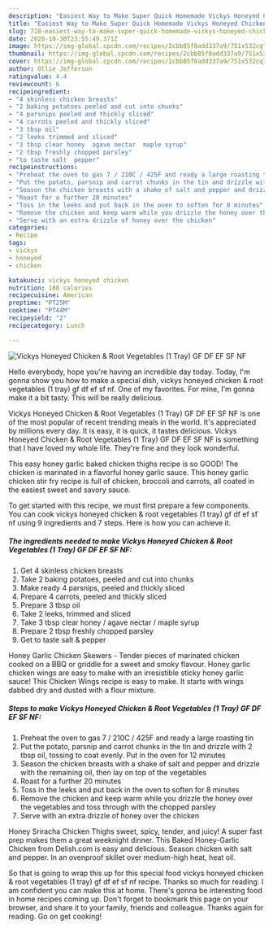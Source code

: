 ```yaml
---
description: "Easiest Way to Make Super Quick Homemade Vickys Honeyed Chicken &amp;amp; Root Vegetables (1 Tray) GF DF EF SF NF"
title: "Easiest Way to Make Super Quick Homemade Vickys Honeyed Chicken &amp;amp; Root Vegetables (1 Tray) GF DF EF SF NF"
slug: 728-easiest-way-to-make-super-quick-homemade-vickys-honeyed-chicken-and-amp-root-vegetables-1-tray-gf-df-ef-sf-nf
date: 2020-10-30T23:55:49.371Z
image: https://img-global.cpcdn.com/recipes/2cbb85f0add337a9/751x532cq70/vickys-honeyed-chicken-root-vegetables-1-tray-gf-df-ef-sf-nf-recipe-main-photo.jpg
thumbnail: https://img-global.cpcdn.com/recipes/2cbb85f0add337a9/751x532cq70/vickys-honeyed-chicken-root-vegetables-1-tray-gf-df-ef-sf-nf-recipe-main-photo.jpg
cover: https://img-global.cpcdn.com/recipes/2cbb85f0add337a9/751x532cq70/vickys-honeyed-chicken-root-vegetables-1-tray-gf-df-ef-sf-nf-recipe-main-photo.jpg
author: Ollie Jefferson
ratingvalue: 4.4
reviewcount: 6
recipeingredient:
- "4 skinless chicken breasts"
- "2 baking potatoes peeled and cut into chunks"
- "4 parsnips peeled and thickly sliced"
- "4 carrots peeled and thickly sliced"
- "3 tbsp oil"
- "2 leeks trimmed and sliced"
- "3 tbsp clear honey  agave nectar  maple syrup"
- "2 tbsp freshly chopped parsley"
- "to taste salt  pepper"
recipeinstructions:
- "Preheat the oven to gas 7 / 210C / 425F and ready a large roasting tin"
- "Put the potato, parsnip and carrot chunks in the tin and drizzle with 2 tbsp oil, tossing to coat evenly. Put in the oven for 12 minutes"
- "Season the chicken breasts with a shake of salt and pepper and drizzle with the remaining oil, then lay on top of the vegetables"
- "Roast for a further 20 minutes"
- "Toss in the leeks and put back in the oven to soften for 8 minutes"
- "Remove the chicken and keep warm while you drizzle the honey over the vegetables and toss through with the chopped parsley"
- "Serve with an extra drizzle of honey over the chicken"
categories:
- Recipe
tags:
- vickys
- honeyed
- chicken

katakunci: vickys honeyed chicken 
nutrition: 188 calories
recipecuisine: American
preptime: "PT25M"
cooktime: "PT44M"
recipeyield: "2"
recipecategory: Lunch

---
```



![Vickys Honeyed Chicken &amp; Root Vegetables (1 Tray) GF DF EF SF NF](https://img-global.cpcdn.com/recipes/2cbb85f0add337a9/751x532cq70/vickys-honeyed-chicken-root-vegetables-1-tray-gf-df-ef-sf-nf-recipe-main-photo.jpg)

Hello everybody, hope you're having an incredible day today. Today, I'm gonna show you how to make a special dish, vickys honeyed chicken &amp; root vegetables (1 tray) gf df ef sf nf. One of my favorites. For mine, I'm gonna make it a bit tasty. This will be really delicious.

Vickys Honeyed Chicken &amp; Root Vegetables (1 Tray) GF DF EF SF NF is one of the most popular of recent trending meals in the world. It's appreciated by millions every day. It is easy, it is quick, it tastes delicious. Vickys Honeyed Chicken &amp; Root Vegetables (1 Tray) GF DF EF SF NF is something that I have loved my whole life. They're fine and they look wonderful.

This easy honey garlic baked chicken thighs recipe is so GOOD! The chicken is marinated in a flavorful honey garlic sauce. This honey garlic chicken stir fry recipe is full of chicken, broccoli and carrots, all coated in the easiest sweet and savory sauce.


To get started with this recipe, we must first prepare a few components. You can cook vickys honeyed chicken &amp; root vegetables (1 tray) gf df ef sf nf using 9 ingredients and 7 steps. Here is how you can achieve it.

<!--inarticleads1-->

##### The ingredients needed to make Vickys Honeyed Chicken &amp; Root Vegetables (1 Tray) GF DF EF SF NF:

1. Get 4 skinless chicken breasts
1. Take 2 baking potatoes, peeled and cut into chunks
1. Make ready 4 parsnips, peeled and thickly sliced
1. Prepare 4 carrots, peeled and thickly sliced
1. Prepare 3 tbsp oil
1. Take 2 leeks, trimmed and sliced
1. Take 3 tbsp clear honey / agave nectar / maple syrup
1. Prepare 2 tbsp freshly chopped parsley
1. Get to taste salt &amp; pepper


Honey Garlic Chicken Skewers - Tender pieces of marinated chicken cooked on a BBQ or griddle for a sweet and smoky flavour. Honey garlic chicken wings are easy to make with an irresistible sticky honey garlic sauce! This Chicken Wings recipe is easy to make. It starts with wings dabbed dry and dusted with a flour mixture. 

<!--inarticleads2-->

##### Steps to make Vickys Honeyed Chicken &amp; Root Vegetables (1 Tray) GF DF EF SF NF:

1. Preheat the oven to gas 7 / 210C / 425F and ready a large roasting tin
1. Put the potato, parsnip and carrot chunks in the tin and drizzle with 2 tbsp oil, tossing to coat evenly. Put in the oven for 12 minutes
1. Season the chicken breasts with a shake of salt and pepper and drizzle with the remaining oil, then lay on top of the vegetables
1. Roast for a further 20 minutes
1. Toss in the leeks and put back in the oven to soften for 8 minutes
1. Remove the chicken and keep warm while you drizzle the honey over the vegetables and toss through with the chopped parsley
1. Serve with an extra drizzle of honey over the chicken


Honey Sriracha Chicken Thighs sweet, spicy, tender, and juicy! A super fast prep makes them a great weeknight dinner. This Baked Honey-Garlic Chicken from Delish.com is easy and delicious. Season chicken with salt and pepper. In an ovenproof skillet over medium-high heat, heat oil. 

So that is going to wrap this up for this special food vickys honeyed chicken &amp; root vegetables (1 tray) gf df ef sf nf recipe. Thanks so much for reading. I am confident you can make this at home. There's gonna be interesting food in home recipes coming up. Don't forget to bookmark this page on your browser, and share it to your family, friends and colleague. Thanks again for reading. Go on get cooking!
